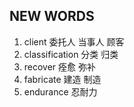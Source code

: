 ## NEW WORDS

1. client 委托人 当事人 顾客
2. classification 分类 归类
3. recover 痊愈 弥补
4. fabricate 建造 制造
5. endurance 忍耐力
